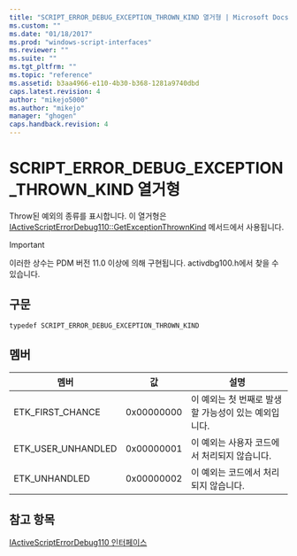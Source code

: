 ```yaml
---
title: "SCRIPT_ERROR_DEBUG_EXCEPTION_THROWN_KIND 열거형 | Microsoft Docs"
ms.custom: ""
ms.date: "01/18/2017"
ms.prod: "windows-script-interfaces"
ms.reviewer: ""
ms.suite: ""
ms.tgt_pltfrm: ""
ms.topic: "reference"
ms.assetid: b3aa4966-e110-4b30-b368-1281a9740dbd
caps.latest.revision: 4
author: "mikejo5000"
ms.author: "mikejo"
manager: "ghogen"
caps.handback.revision: 4
---
```

# SCRIPT_ERROR_DEBUG_EXCEPTION_THROWN_KIND 열거형
Throw된 예외의 종류를 표시합니다.  이 열거형은 [IActiveScriptErrorDebug110::GetExceptionThrownKind](../../winscript/reference/iactivescripterrordebug110-getexceptionthrownkind.md) 메서드에서 사용됩니다.  
  
> [!IMPORTANT]
>  이러한 상수는 PDM 버전 11.0 이상에 의해 구현됩니다.  activdbg100.h에서 찾을 수 있습니다.  
  
## 구문  
  
```  
typedef SCRIPT_ERROR_DEBUG_EXCEPTION_THROWN_KIND  
```  
  
## 멤버  
  
|멤버|값|설명|  
|--------|-------|--------|  
|ETK\_FIRST\_CHANCE|0x00000000|이 예외는 첫 번째로 발생할 가능성이 있는 예외입니다.|  
|ETK\_USER\_UNHANDLED|0x00000001|이 예외는 사용자 코드에서 처리되지 않습니다.|  
|ETK\_UNHANDLED|0x00000002|이 예외는 코드에서 처리되지 않습니다.|  
  
## 참고 항목  
 [IActiveScriptErrorDebug110 인터페이스](../../winscript/reference/iactivescripterrordebug110-interface.md)